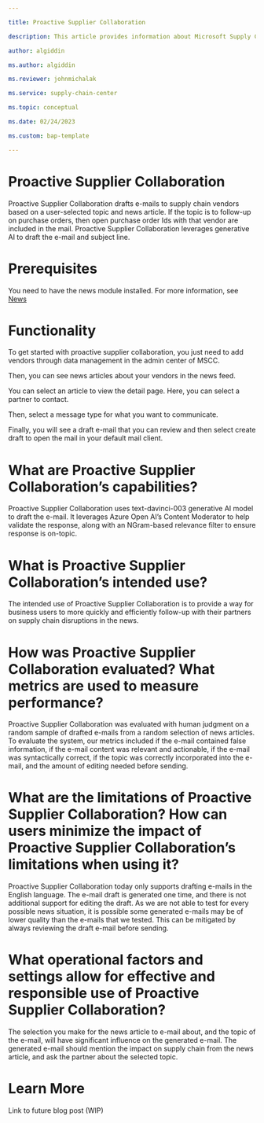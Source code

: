 ```yaml
--- 

title: Proactive Supplier Collaboration

description: This article provides information about Microsoft Supply Chain Center's Proactive Supplier Collaboration capability.

author: algiddin

ms.author: algiddin

ms.reviewer: johnmichalak 

ms.service: supply-chain-center 

ms.topic: conceptual 

ms.date: 02/24/2023

ms.custom: bap-template 

--- 
```


# Proactive Supplier Collaboration

Proactive Supplier Collaboration drafts e-mails to supply chain vendors based on a user-selected topic and news article. If the topic is to follow-up on purchase orders, then open purchase order Ids with that vendor are included in the mail. Proactive Supplier Collaboration leverages generative AI to draft the e-mail and subject line.

# Prerequisites

You need to have the news module installed. For more information, see [News](news.md) 

# Functionality

To get started with proactive supplier collaboration, you just need to add vendors through data management in the admin center of MSCC. 

Then, you can see news articles about your vendors in the news feed. 

You can select an article to view the detail page. Here, you can select a partner to contact.    

Then, select a message type for what you want to communicate. 

Finally, you will see a draft e-mail that you can review and then select create draft to open the mail in your default mail client.

# What are Proactive Supplier Collaboration’s capabilities? 
Proactive Supplier Collaboration uses text-davinci-003 generative AI model to draft the e-mail. It leverages Azure Open AI’s Content Moderator to help validate the response, along with an NGram-based relevance filter to ensure response is on-topic.

# What is Proactive Supplier Collaboration’s intended use?
The intended use of Proactive Supplier Collaboration is to provide a way for business users to more quickly and efficiently follow-up with their partners on supply chain disruptions in the news.

# How was Proactive Supplier Collaboration evaluated? What metrics are used to measure performance?
Proactive Supplier Collaboration was evaluated with human judgment on a random sample of drafted e-mails from a random selection of news articles. To evaluate the system, our metrics included if the e-mail contained false information, if the e-mail content was relevant and actionable, if the e-mail was syntactically correct, if the topic was correctly incorporated into the e-mail, and the amount of editing needed before sending.

# What are the limitations of Proactive Supplier Collaboration? How can users minimize the impact of Proactive Supplier Collaboration’s limitations when using it?
Proactive Supplier Collaboration today only supports drafting e-mails in the English language. The e-mail draft is generated one time, and there is not additional support for editing the draft. As we are not able to test for every possible news situation, it is possible some generated e-mails may be of lower quality than the e-mails that we tested. This can be mitigated by always reviewing the draft e-mail before sending.

# What operational factors and settings allow for effective and responsible use of Proactive Supplier Collaboration?
The selection you make for the news article to e-mail about, and the topic of the e-mail, will have significant influence on the generated e-mail. The generated e-mail should mention the impact on supply chain from the news article, and ask the partner about the selected topic.

# Learn More

Link to future blog post (WIP)
